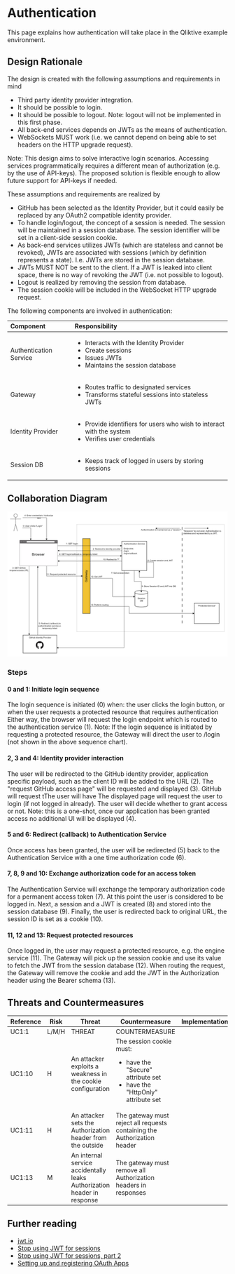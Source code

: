 # Authentication
This page explains how authentication will take place in the Qliktive example environment.

## Design Rationale
The design is created with the following assumptions and requirements in mind
- Third party identity provider integration.
- It should be possible to login.
- It should be possible to logout. Note: logout will not be implemented in this first phase.
- All back-end services depends on JWTs as the means of authentication.
- WebSockets MUST work (i.e. we cannot depend on being able to set headers on the HTTP upgrade request).

Note: This design aims to solve interactive login scenarios. Accessing services programmatically requires a different mean of authorization (e.g. by the use of API-keys). The proposed solution is flexible enough to allow future support for API-keys if needed.

These assumptions and requirements are realized by
- GitHub has been selected as the Identity Provider, but it could easily be replaced by any OAuth2 compatible identity provider. 
- To handle login/logout, the concept of a session is needed. The session will be maintained in a session database. The session identifier will be set in a client-side session cookie.
- As back-end services utilizes JWTs (which are stateless and cannot be revoked), JWTs are associated with sessions (which by definition represents a state). I.e. JWTs are stored in the session database.
- JWTs MUST NOT be sent to the client. If a JWT is leaked into client space, there is no way of revoking the JWT (i.e. not possible to logout). 
- Logout is realized by removing the session from database.
- The session cookie will be included in the WebSocket HTTP upgrade request. 


The following components are involved in authentication:

| Component     | Responsibility |
|:------------- |:-------------- |
| Authentication Service | <ul><li>Interacts with the Identity Provider</li><li>Create sessions</li><li>Issues JWTs</li><li>Maintains the session database</li></ul> |
| Gateway           | <ul><li>Routes traffic to designated services</li><li>Transforms stateful sessions into stateless JWTs</li></ul>  |
| Identity Provider | <ul><li>Provide identifiers for users who wish to interact with the system</li><li>Verifies user credentials</li></ul> |
| Session DB	    | <ul><li>Keeps track of logged in users by storing sessions</li><ul> |

## Collaboration Diagram
![Authentication Collaboration](./images/authentication.png "Authentication Collaboration")

### Steps
#### 0 and 1: Initiate login sequence
The login sequence is initiated (0) when:
the user clicks the login button, or
when the user requests a protected resource that requires authentication
Either way, the browser will request the login endpoint which is routed to the authentication service (1).
Note: If the login sequence is initiated by requesting a protected resource, the Gateway will direct the user to /login  (not shown in the above sequence chart).

#### 2, 3 and 4: Identity provider interaction
The user will be redirected to the GitHub identity provider, application specific payload, such as the client ID will be added to the URL (2). The "request GitHub access page" will be requested and displayed (3). GitHub will request tThe user will have The displayed page will request the user to login (if not logged in already). The user will decide whether to grant access or not. Note: this is a one-shot, once our application has been granted access no additional UI will be displayed (4).

#### 5 and 6: Redirect (callback) to Authentication Service
Once access has been granted, the user will be redirected (5) back to the Authentication Service with a one time authorization code (6).
#### 7, 8, 9 and 10: Exchange authorization code for an access token
The Authentication Service will exchange the temporary authorization code for a permanent access token (7). At this point the user is considered to be logged in.
Next, a session and a JWT is created (8) and stored into the session database (9). Finally, the user is redirected back to original URL, the session ID is set as a cookie (10).
#### 11, 12 and 13: Request protected resources
Once logged in, the user may request a protected resource, e.g. the engine service (11). The Gateway will pick up the session cookie and use its value to fetch the JWT from the session database (12). When routing the request, the Gateway will remove the cookie and add the JWT in the Authorization header using the Bearer schema (13).

## Threats and Countermeasures 

| Reference | Risk  | Threat | Countermeasure | Implementation | Verification | Comment |
| --------- | ----- | ------ | -------------- | -------------- | ------------ | ------- |
| UC1:1     | L/M/H | THREAT | COUNTERMEASURE |                |              |         |
| UC1:10    | H     | An attacker exploits a weakness in the cookie configuration | The session cookie must: <ul><li>have the "Secure" attribute set</li><li>have the "HttpOnly" attribute set</li></ul> | | | |
| UC1:11    | H	    | An attacker sets the Authorization header from the outside | The gateway must reject all requests containing the Authorization header | | | |
| UC1:13    | M     | An internal service accidentally leaks Authorization header in response | The gateway must remove all Authorization headers in responses | | | |
 
## Further reading
- [jwt.io](https://jwt.io)
- [Stop using JWT for sessions](http://cryto.net/~joepie91/blog/2016/06/13/stop-using-jwt-for-sessions)
- [Stop using JWT for sessions, part 2](http://cryto.net/~joepie91/blog/2016/06/19/stop-using-jwt-for-sessions-part-2-why-your-solution-doesnt-work)
- [Setting up and registering OAuth Apps](https://developer.github.com/v3/oauth)
